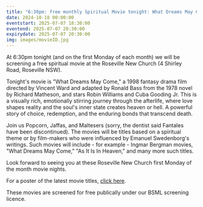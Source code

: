 ```yaml
---
title: "6:30pm: free monthly Spiritual Movie tonight: What Dreams May Come (Robin Williams)"
date: 2024-10-18 00:00:00
eventstart: 2025-07-07 18:30:00
eventend: 2025-07-07 20:30:00
expirydate: 2025-07-07 20:30:00
img: images/movieID.jpg
---
```


At 6:30pm tonight (and on the first Monday of each month) we will be screening a free spiritual movie at the Roseville New Church (4 Shirley Road, Roseville NSW).

Tonight's movie is "What Dreams May Come," a 1998 fantasy drama film directed by Vincent Ward and adapted by Ronald Bass from the 1978 novel by Richard Matheson, and stars Robin Williams and Cuba Gooding Jr. This is a visually rich, emotionally stirring journey through the afterlife, where love shapes reality and the soul's inner state creates heaven or hell. A powerful story of choice, redemption, and the enduring bonds that transcend death.

Join us Popcorn, Jaffas, and Maltesers (sorry, the dentist said Fantales have been discontinued).
The movies will be titles based on a spiritual theme or by film-makers who were influenced by Emanuel Swedenborg's writings.
Such movies will include - for example - Ingmar Bergman movies, "What Dreams May Come," "As It Is In Heaven," and many more such titles.

Look forward to seeing you at these Roseville New Church first Monday of the month movie nights.

For a poster of the latest movie titles, [click here](https://static.swedenborg.com.au/pdf/fliers/SpiritualMovieNightsPoster.pdf).

These movies are screened for free publically under our BSML screening licence.
